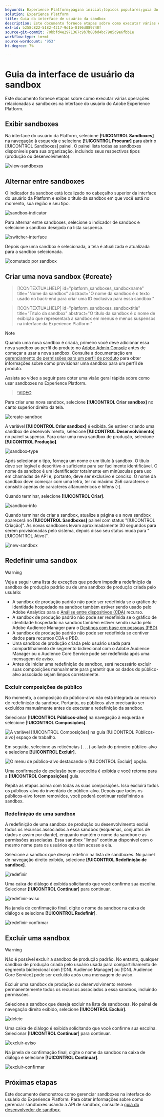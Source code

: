 ```yaml
---
keywords: Experience Platform;página inicial;tópicos populares;guia do usuário de sandbox;guia de sandbox
solution: Experience Platform
title: Guia da interface de usuário da sandbox
description: Este documento fornece etapas sobre como executar várias operações relacionadas a sandboxes na interface do usuário do Adobe Experience Platform.
exl-id: b258c822-5182-4217-9d1b-8196d889740f
source-git-commit: 70bbfd4e2971367c9b7b88bd4bc7985d9e6fbb1e
workflow-type: tm+mt
source-wordcount: '953'
ht-degree: 7%

---
```


# Guia da interface de usuário da sandbox

Este documento fornece etapas sobre como executar várias operações relacionadas a sandboxes na interface do usuário do Adobe Experience Platform.

## Exibir sandboxes

Na interface do usuário da Platform, selecione **[!UICONTROL Sandboxes]** na navegação à esquerda e selecione **[!UICONTROL Procurar]** para abrir o [!UICONTROL Sandboxes] painel. O painel lista todas as sandboxes disponíveis para sua organização, incluindo seus respectivos tipos (produção ou desenvolvimento).

![view-sandboxes](../images/ui/view-sandboxes.png)

## Alternar entre sandboxes

O indicador da sandbox está localizado no cabeçalho superior da interface do usuário da Platform e exibe o título da sandbox em que você está no momento, sua região e seu tipo.

![sandbox-indicator](../images/ui/sandbox-indicator.png)

Para alternar entre sandboxes, selecione o indicador de sandbox e selecione a sandbox desejada na lista suspensa.

![switcher-interface](../images/ui/switcher-interface.png)

Depois que uma sandbox é selecionada, a tela é atualizada e atualizada para a sandbox selecionada.

![comutado por sandbox](../images/ui/sandbox-switched.png)

## Criar uma nova sandbox {#create}

>[!CONTEXTUALHELP]
>id="platform_sandboxes_sandboxname"
>title="Nome da sandbox"
>abstract="O nome da sandbox é o texto usado no back-end para criar uma ID exclusiva para essa sandbox."

>[!CONTEXTUALHELP]
>id="platform_sandboxes_sandboxtitle"
>title="Título da sandbox"
>abstract="O título da sandbox é o nome de exibição que representará a sandbox em menus e menus suspensos na interface da Experience Platform."

>[!NOTE]
>
>Quando uma nova sandbox é criada, primeiro você deve adicionar essa nova sandbox ao perfil do produto no [Adobe Admin Console](https://adminconsole.adobe.com/) antes de começar a usar a nova sandbox. Consulte a documentação em [gerenciamento de permissões para um perfil de produto](../../access-control/ui/permissions.md) para obter informações sobre como provisionar uma sandbox para um perfil de produto.

Assista ao vídeo a seguir para obter uma visão geral rápida sobre como usar sandboxes no Experience Platform.

>[!VIDEO](https://video.tv.adobe.com/v/29838/?quality=12&learn=on)

Para criar uma nova sandbox, selecione **[!UICONTROL Criar sandbox]** no canto superior direito da tela.

![create-sandbox](../images/ui/create-sandbox.png)

A variável **[!UICONTROL Criar sandbox]** é exibida. Se estiver criando uma sandbox de desenvolvimento, selecione **[!UICONTROL Desenvolvimento]** no painel suspenso. Para criar uma nova sandbox de produção, selecione **[!UICONTROL Produção]**.

![sandbox-type](../images/ui/sandbox-type.png)

Após selecionar o tipo, forneça um nome e um título à sandbox. O título deve ser legível e descritivo o suficiente para ser facilmente identificável. O nome da sandbox é um identificador totalmente em minúsculas para uso em chamadas de API e, portanto, deve ser exclusivo e conciso. O nome da sandbox deve começar com uma letra, ter no máximo 256 caracteres e consistir apenas de caracteres alfanuméricos e hifens (-).

Quando terminar, selecione **[!UICONTROL Criar]**.

![sandbox-info](../images/ui/sandbox-info.png)

Quando terminar de criar a sandbox, atualize a página e a nova sandbox aparecerá no **[!UICONTROL Sandboxes]** painel com status &quot;[!UICONTROL Criação]&quot;. As novas sandboxes levam aproximadamente 30 segundos para serem provisionadas pelo sistema, depois disso seu status muda para &quot;[!UICONTROL Ativo]&quot;.

![new-sandbox](../images/ui/new-sandbox.png)

## Redefinir uma sandbox

>[!WARNING]
>
>Veja a seguir uma lista de exceções que podem impedir a redefinição da sandbox de produção padrão ou de uma sandbox de produção criada pelo usuário:
>* A sandbox de produção padrão não pode ser redefinida se o gráfico de identidade hospedado na sandbox também estiver sendo usado pelo Adobe Analytics para o [Análise entre dispositivos (CDA)](https://experienceleague.adobe.com/docs/analytics/components/cda/overview.html?lang=pt-BR) recurso.
>* A sandbox de produção padrão não pode ser redefinida se o gráfico de identidade hospedado na sandbox também estiver sendo usado pelo Adobe Audience Manager para o [Destinos com base em pessoas (PBD)](https://experienceleague.adobe.com/docs/audience-manager/user-guide/features/destinations/people-based/people-based-destinations-overview.html?lang=pt-BR).
>* A sandbox de produção padrão não pode ser redefinida se contiver dados para recursos CDA e PBD.
>* Uma sandbox de produção criada pelo usuário usada para compartilhamento de segmento bidirecional com o Adobe Audience Manager ou o Audience Core Service pode ser redefinida após uma mensagem de aviso.
>* Antes de iniciar uma redefinição de sandbox, será necessário excluir suas composições manualmente para garantir que os dados do público-alvo associado sejam limpos corretamente.

### Excluir composições de público

No momento, a composição do público-alvo não está integrada ao recurso de redefinição da sandbox. Portanto, os públicos-alvo precisarão ser excluídos manualmente antes de executar a redefinição da sandbox.

Selecionar **[!UICONTROL Públicos-alvo]** na navegação à esquerda e selecione **[!UICONTROL Composições]**.

![A variável [!UICONTROL Composições] na guia [!UICONTROL Públicos-alvo] espaço de trabalho.](../images/ui/audiences.png)

Em seguida, selecione as reticências (`...`) ao lado do primeiro público-alvo e selecione **[!UICONTROL Excluir]**.

![O menu de público-alvo destacando o [!UICONTROL Excluir] opção.](../images/ui/delete-composition.png)

Uma confirmação de exclusão bem-sucedida é exibida e você retorna para a **[!UICONTROL Composições]** guia.

Repita as etapas acima com todas as suas composições. Isso excluirá todos os públicos-alvo do inventário de público-alvo. Depois que todos os públicos-alvo forem removidos, você poderá continuar redefinindo a sandbox.

### Redefinição de uma sandbox

A redefinição de uma sandbox de produção ou desenvolvimento exclui todos os recursos associados a essa sandbox (esquemas, conjuntos de dados e assim por diante), enquanto mantém o nome da sandbox e as permissões associadas. Essa sandbox &quot;limpa&quot; continua disponível com o mesmo nome para os usuários que têm acesso a ela.

Selecione a sandbox que deseja redefinir na lista de sandboxes. No painel de navegação direito exibido, selecione **[!UICONTROL Redefinição de sandbox]**.

![redefinir](../images/ui/reset.png)

Uma caixa de diálogo é exibida solicitando que você confirme sua escolha. Selecionar **[!UICONTROL Continuar]** para continuar.

![redefinir-aviso](../images/ui/reset-warning.png)

Na janela de confirmação final, digite o nome da sandbox na caixa de diálogo e selecione **[!UICONTROL Redefinir]**.

![redefinir-confirmar](../images/ui/reset-confirm.png)

## Excluir uma sandbox

>[!WARNING]
>
>Não é possível excluir a sandbox de produção padrão. No entanto, qualquer sandbox de produção criada pelo usuário usada para compartilhamento de segmento bidirecional com [!DNL Audience Manager] ou [!DNL Audience Core Service] pode ser excluído após uma mensagem de aviso.

Excluir uma sandbox de produção ou desenvolvimento remove permanentemente todos os recursos associados a essa sandbox, incluindo permissões.

Selecione a sandbox que deseja excluir na lista de sandboxes. No painel de navegação direito exibido, selecione **[!UICONTROL Excluir]**.

![delete](../images/ui/delete.png)

Uma caixa de diálogo é exibida solicitando que você confirme sua escolha. Selecionar **[!UICONTROL Continuar]** para continuar.

![excluir-aviso](../images/ui/delete-warning.png)

Na janela de confirmação final, digite o nome da sandbox na caixa de diálogo e selecione  **[!UICONTROL Continuar]**.

![excluir-confirmar](../images/ui/delete-confirm.png)

## Próximas etapas

Este documento demonstrou como gerenciar sandboxes na interface do usuário do Experience Platform. Para obter informações sobre como gerenciar sandboxes usando a API de sandbox, consulte a [guia do desenvolvedor de sandbox](../api/getting-started.md).
